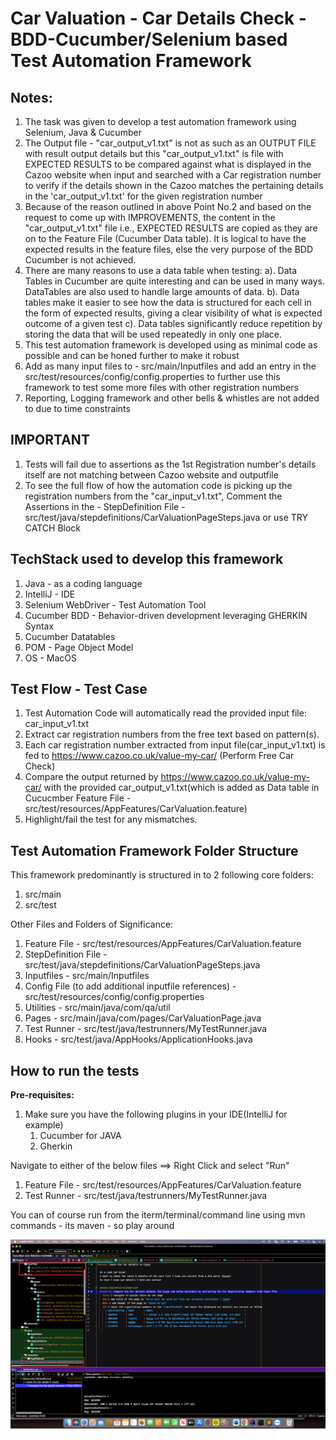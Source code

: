 # Car Valuation - Car Details Check - BDD-Cucumber/Selenium based Test Automation Framework

## Notes:

1. The task was given to develop a test automation framework using Selenium, Java & Cucumber
2. The Output file - "car_output_v1.txt" is not as such as an OUTPUT FILE with result output details but this "car_output_v1.txt" is file with EXPECTED RESULTS to be compared against what is displayed in the Cazoo website when input and searched with a Car registration number to verify if the details shown in the Cazoo matches the pertaining details in the 'car_output_v1.txt' for the given registration number
3. Because of the reason outlined in above Point No.2 and based on the request to come up with IMPROVEMENTS, the content in the "car_output_v1.txt" file i.e., EXPECTED RESULTS are copied as they are on to the Feature File (Cucumber Data table). It is logical to have the expected results in the feature files, else the very purpose of the BDD Cucumber is not achieved.
4. There are many reasons to use a data table when testing:
    a). Data Tables in Cucumber are quite interesting and can be used in many ways. DataTables are also used to handle large amounts of data.
    b). Data tables make it easier to see how the data is structured for each cell in the form of expected results, giving a clear visibility of what is expected outcome of a given test
    c). Data tables significantly reduce repetition by storing the data that will be used repeatedly in only one place.
5. This test automation framework is developed using as minimal code as possible and can be honed further to make it robust
6. Add as many input files to - src/main/Inputfiles and add an entry in the src/test/resources/config/config.properties to further use this framework to test some more files with other registration numbers
7. Reporting, Logging framework and other bells & whistles are not added to due to time constraints

## IMPORTANT
1. Tests will fail due to assertions as the 1st Registration number's details itself are not matching between Cazoo website and outputfile
2. To see the full flow of how the automation code is picking up the registration numbers from the "car_input_v1.txt", Comment the Assertions in the - StepDefinition File - src/test/java/stepdefinitions/CarValuationPageSteps.java or use TRY CATCH Block 

## TechStack used to develop this framework
1. Java - as a coding language
2. IntelliJ - IDE
3. Selenium WebDriver - Test Automation Tool
4. Cucumber BDD - Behavior-driven development leveraging GHERKIN Syntax
5. Cucumber Datatables
6. POM - Page Object Model
7. OS - MacOS

## Test Flow - Test Case
1. Test Automation Code will automatically read the provided input file: car_input_v1.txt
2. Extract car registration numbers from the free text based on pattern(s).
3. Each car registration number extracted from input file(car_input_v1.txt) is fed to https://www.cazoo.co.uk/value-my-car/
   (Perform Free Car Check)
4. Compare the output returned by https://www.cazoo.co.uk/value-my-car/ with the provided
   car_output_v1.txt(which is added as Data table in Cucucmber Feature File - src/test/resources/AppFeatures/CarValuation.feature)
5. Highlight/fail the test for any mismatches.

## Test Automation Framework Folder Structure

This framework predominantly is structured in to 2 following core folders:

1. src/main
2. src/test

Other Files and Folders of Significance:

1. Feature File - src/test/resources/AppFeatures/CarValuation.feature
2. StepDefinition File - src/test/java/stepdefinitions/CarValuationPageSteps.java
3. Inputfiles - src/main/Inputfiles
4. Config File (to add additional inputfile references) - src/test/resources/config/config.properties
5. Utilities - src/main/java/com/qa/util
6. Pages - src/main/java/com/pages/CarValuationPage.java
7. Test Runner - src/test/java/testrunners/MyTestRunner.java
8. Hooks - src/test/java/AppHooks/ApplicationHooks.java

## How to run the tests

**Pre-requisites:**
1. Make sure you have the following plugins in your IDE(IntelliJ for example)
   1. Cucumber for JAVA
   2. Gherkin

Navigate to either of the below files ==> Right Click and select "Run"

1. Feature File - src/test/resources/AppFeatures/CarValuation.feature
2. Test Runner - src/test/java/testrunners/MyTestRunner.java

You can of course run from the iterm/terminal/command line using mvn commands - its maven - so play around


![img.png](img.png)

